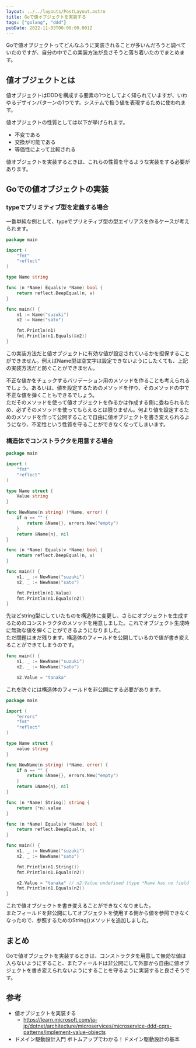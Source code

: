```yaml
---
layout: ../../layouts/PostLayout.astro
title: Goで値オブジェクトを実装する
tags: ["golang", "ddd"]
pubDate: 2022-11-03T00:00:00.001Z
---
```


Goで値オブジェクトってどんなふうに実装されることが多いんだろうと調べていたのですが、自分の中でこの実装方法が良さそうと落ち着いたのでまとめます。

## 値オブジェクトとは
値オブジェクトはDDDを構成する要素の1つとしてよく知られていますが、いわゆるデザインパターンの1つです。システムで扱う値を表現するために使われます。  

値オブジェクトの性質としては以下が挙げられます。

- 不変である
- 交換が可能である
- 等価性によって比較される

値オブジェクトを実装するときは、これらの性質を守るような実装をする必要があります。

## Goでの値オブジェクトの実装
### typeでプリミティブ型を定義する場合
一番単純な例として、typeでプリミティブ型の型エイリアスを作るケースが考えられます。

```go
package main

import (
	"fmt"
	"reflect"
)

type Name string

func (n *Name) Equals(v *Name) bool {
	return reflect.DeepEqual(n, v)
}

func main() {
	n1 := Name("suzuki")
	n2 := Name("sato")

	fmt.Println(n1)
	fmt.Println(n1.Equals(&n2))
}
```

この実装方法だと値オブジェクトに有効な値が設定されているかを担保することができません。例えばName型は空文字は設定できないようにしたくても、上記の実装方法だと防ぐことができません。

不正な値かをチェックするバリデーション用のメソッドを作ることも考えられるでしょう。あるいは、値を設定するためのメソッドを作り、そのメソッドの中で不正な値を弾くこともできるでしょう。  
ただそのメソッドを使って値オブジェクトを作るかは作成する側に委ねられるため、必ずそのメソッドを使ってもらえるとは限りません。何より値を設定するためのメソッドを作って公開することで自由に値オブジェクトを書き変えられるようになり、不変性という性質を守ることができなくなってしまいます。

### 構造体でコンストラクタを用意する場合
```go
package main

import (
	"fmt"
	"reflect"
)

type Name struct {
	Value string
}

func NewName(n string) (*Name, error) {
	if n == "" {
		return &Name{}, errors.New("empty")
	}
	return &Name{n}, nil
}

func (n *Name) Equals(v *Name) bool {
	return reflect.DeepEqual(n, v)
}

func main() {
	n1, _ := NewName("suzuki")
	n2, _ := NewName("sato")

	fmt.Println(n1.Value)
	fmt.Println(n1.Equals(n2))
}
```

先ほどstring型にしていたものを構造体に変更し、さらにオブジェクトを生成するためのコンストラクタのメソッドを用意しました。これでオブジェクト生成時に無効な値を弾くことができるようになりました。  
ただ問題はまだ残ります。構造体のフィールドを公開しているので値が書き変えることができてしまうのです。

```go
func main() {
	n1, _ := NewName("suzuki")
	n2, _ := NewName("sato")

	n2.Value = "tanaka" 
```

これを防ぐには構造体のフィールドを非公開にする必要があります。

```go
package main

import (
	"errors"
	"fmt"
	"reflect"
)

type Name struct {
	value string
}

func NewName(n string) (*Name, error) {
	if n == "" {
		return &Name{}, errors.New("empty")
	}
	return &Name{n}, nil
}

func (n *Name) String() string {
	return (*n).value
}

func (n *Name) Equals(v *Name) bool {
	return reflect.DeepEqual(n, v)
}

func main() {
	n1, _ := NewName("suzuki")
	n2, _ := NewName("sato")

	fmt.Println(n1.String())
	fmt.Println(n1.Equals(n2))

	n2.Value = "tanaka" // n2.Value undefined (type *Name has no field or method Value, but does have value)
	fmt.Println(n1.Equals(n2))
}
```

これで値オブジェクトを書き変えることができなくなりました。  
またフィールドを非公開にしてオブジェクトを使用する側から値を参照できなくなったので、参照するためのString()メソッドを追加しました。

## まとめ
Goで値オブジェクトを実装するときは、コンストラクタを用意して無効な値は入らないようにすること、またフィールドは非公開にして外部から自由に値オブジェクトを書き変えられないようにすることを守るように実装すると良さそうです。

## 参考
- 値オブジェクトを実装する
    - https://learn.microsoft.com/ja-jp/dotnet/architecture/microservices/microservice-ddd-cqrs-patterns/implement-value-objects
- ドメイン駆動設計入門 ボトムアップでわかる！ドメイン駆動設計の基本
